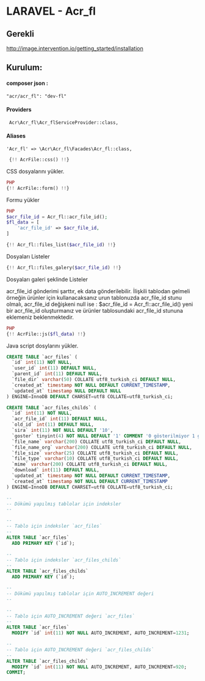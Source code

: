 #  LARAVEL - Acr_fl
## Gerekli 
http://image.intervention.io/getting_started/installation
## Kurulum:
#### composer json : 
```
"acr/acr_fl": "dev-fl"
```


#### Providers
```
 Acr\Acr_fl\Acr_flServiceProvider::class,
```
#### Aliases
```
'Acr_fl' => \Acr\Acr_fl\Facades\Acr_fl::class,
```


```php
 {!! AcrFile::css() !!}  
```
CSS dosyalarını yükler.
```php 
PHP
{!! AcrFile::form() !!}
```
Formu yükler
```php 
PHP
$acr_file_id = Acr_fl::acr_file_id();
$fl_data = [
    'acr_file_id' => $acr_file_id,
]
```
```php 
{!! Acr_fl::files_list($acr_file_id) !!}
```
Dosyaları Listeler
```php 
{!! Acr_fl::files_galery($acr_file_id) !!}
```
Dosyaları galeri şeklinde Listeler

acr_file_id gönderimi şarttır, ek data gönderilebilir. İlişkili tablodan gelmeli örneğin ürünler için kullanacaksanız urun tablonuzda acr_file_id stunu olmalı, acr_file_id değişkeni null ise : $acr_file_id = Acr_fl::acr_file_id() yeni bir acr_file_id oluşturmanız ve ürünler tablosundaki acr_file_id stununa eklemeniz beklenmektedir.
```php 
PHP
{!! AcrFile::js($fl_data) !!}
```
Java script dosylarını yükler.

```sql 
CREATE TABLE `acr_files` (
  `id` int(11) NOT NULL,
  `user_id` int(11) DEFAULT NULL,
  `parent_id` int(11) DEFAULT NULL,
  `file_dir` varchar(50) COLLATE utf8_turkish_ci DEFAULT NULL,
  `created_at` timestamp NOT NULL DEFAULT CURRENT_TIMESTAMP,
  `updated_at` timestamp NULL DEFAULT NULL
) ENGINE=InnoDB DEFAULT CHARSET=utf8 COLLATE=utf8_turkish_ci;

CREATE TABLE `acr_files_childs` (
  `id` int(11) NOT NULL,
  `acr_file_id` int(11) DEFAULT NULL,
  `old_id` int(11) DEFAULT NULL,
  `sira` int(11) NOT NULL DEFAULT '10',
  `goster` tinyint(4) NOT NULL DEFAULT '1' COMMENT '0 gösterilmiyor 1 gösteriliyor',
  `file_name` varchar(200) COLLATE utf8_turkish_ci DEFAULT NULL,
  `file_name_org` varchar(200) COLLATE utf8_turkish_ci DEFAULT NULL,
  `file_size` varchar(25) COLLATE utf8_turkish_ci DEFAULT NULL,
  `file_type` varchar(10) COLLATE utf8_turkish_ci DEFAULT NULL,
  `mime` varchar(200) COLLATE utf8_turkish_ci DEFAULT NULL,
  `download` int(11) DEFAULT NULL,
  `updated_at` timestamp NOT NULL DEFAULT CURRENT_TIMESTAMP,
  `created_at` timestamp NOT NULL DEFAULT CURRENT_TIMESTAMP
) ENGINE=InnoDB DEFAULT CHARSET=utf8 COLLATE=utf8_turkish_ci;

--
-- Dökümü yapılmış tablolar için indeksler
--

--
-- Tablo için indeksler `acr_files`
--
ALTER TABLE `acr_files`
  ADD PRIMARY KEY (`id`);

--
-- Tablo için indeksler `acr_files_childs`
--
ALTER TABLE `acr_files_childs`
  ADD PRIMARY KEY (`id`);

--
-- Dökümü yapılmış tablolar için AUTO_INCREMENT değeri
--

--
-- Tablo için AUTO_INCREMENT değeri `acr_files`
--
ALTER TABLE `acr_files`
  MODIFY `id` int(11) NOT NULL AUTO_INCREMENT, AUTO_INCREMENT=1231;

--
-- Tablo için AUTO_INCREMENT değeri `acr_files_childs`
--
ALTER TABLE `acr_files_childs`
  MODIFY `id` int(11) NOT NULL AUTO_INCREMENT, AUTO_INCREMENT=920;
COMMIT;
```


